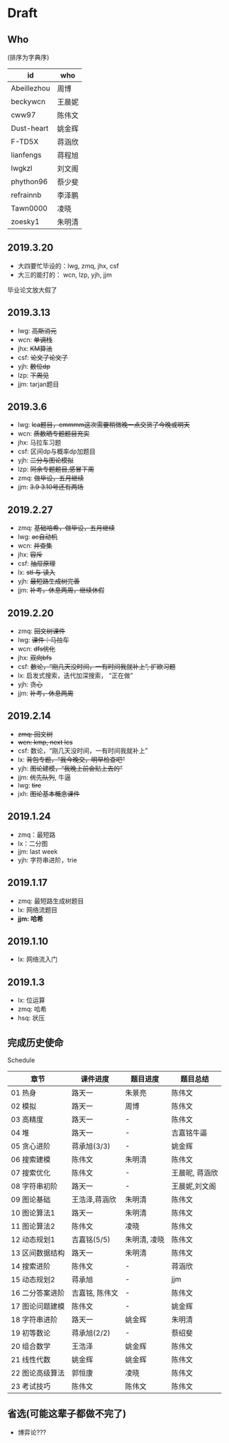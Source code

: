 # Draft

## Who

(排序为字典序)

id |who
--- | ---
Abeillezhou| 周博
beckywcn | 王晨妮
cww97 | 陈伟文
Dust-heart | 姚金辉
F-TD5X | 蒋涵欣
lianfengs | 蒋程旭
lwgkzl | 刘文阁
phython96 | 蔡少斐
refrainnb | 李泽鹏
Tawn0000 | 凌晓
zoesky1 | 朱明清

## 2019.3.20

- 大四要忙毕设的：lwg, zmq, jhx, csf
- 大三的能打的： wcn, lzp, yjh, jjm

毕业论文放大假了

## 2019.3.13

- lwg: ~~高斯消元~~
- wcn: ~~单调栈~~
- jhx: ~~KM算法~~
- csf: ~~论文了论文了~~
- yjh: ~~数位dp~~
- lzp: ~~下周见~~
- jjm: tarjan题目

## 2019.3.6

- lwg: ~~lca题目，emmmm这次需要稍微晚一点交货了今晚或明天~~
- wcn: ~~质数晒专题题目充实~~
- jhx: 马拉车习题
- csf: 区间dp与概率dp加题目
- yjh: ~~二分与图论模拟~~
- lzp: ~~同余专题题目,感冒下周~~
- zmq: ~~做毕设，五月继续~~
- jjm: ~~3.9 3.10号还有两场~~

## 2019.2.27

- zmq: ~~基础哈希，做毕设，五月继续~~
- lwg: ~~ac自动机~~
- wcn: ~~并查集~~
- jhx: ~~容斥~~
- csf: ~~抽屉原理~~
- lx: ~~stl 与 读入~~
- yjh: ~~最短路生成树完善~~
- jjm: ~~补考，休息两周，继续休假~~

## 2019.2.20

- zmq: ~~回文树课件~~
- lwg: ~~课件：马拉车~~
- wcn: ~~dfs优化~~
- jhx: ~~双向bfs~~
- csf: ~~数论，“刚几天没时间，一有时间我就补上”, 扩欧习题~~
- lx: 启发式搜索，迭代加深搜索， “正在做”
- yjh: ~~贪心~~
- jjm: ~~补考，休息两周~~

## 2019.2.14

- ~~zmq: 回文树~~
- ~~wcn: kmp, next lcs~~
- csf: 数论，“刚几天没时间，一有时间我就补上”
- lx: ~~背包专题，“我今晚交，明早检查吧”~~
- yjh: ~~图论建模，“我晚上前会贴上去的”~~
- jjm: ~~优先队列~~, 牛逼
- lwg: ~~tire~~
- jxh: ~~图论基本概念课件~~

## 2019.1.24

- zmq：最短路
- lx：二分图
- jjm: last week
- yjh: 字符串进阶，trie

## 2019.1.17

- zmq: 最短路生成树题目
- lx: 网络流题目
- **jjm: 哈希**

## 2019.1.10

- lx: 网络流入门

## 2019.1.3

- lx: 位运算
- zmq: 哈希
- hsq: 状压

## 完成历史使命

Schedule

章节|课件进度 | 题目进度 | 题目总结
--- | --- |---| ---
01 热身 | 路天一 | 朱景亮 | 陈伟文
02 模拟 | 路天一 | 周博 | 陈伟文
03 高精度 | 路天一 | - | 陈伟文
04 堆 | 路天一 | - | 吉嘉铭牛逼
05 贪心进阶 | 蒋承旭(3/3) | - | 姚金辉
06 搜索建模 | 陈伟文 | 朱明清 | 陈伟文
07 搜索优化 | 陈伟文 | - | 王晨昵, 蒋涵欣
08 字符串初阶 | 路天一 | - | 王晨妮,刘文阁
09 图论基础| 王浩泽,蒋涵欣 | 朱明清 | 陈伟文
10 图论算法1 | 路天一 | 朱明清 | 陈伟文
11 图论算法2 | 陈伟文 | 凌晓 | 陈伟文
12 动态规划1 | 吉嘉铭(5/5) | 朱明清, 凌晓 | 陈伟文
13 区间数据结构| 路天一 | 朱明清 | 陈伟文
14 搜索进阶 | 陈伟文 | - | 蒋涵欣
15 动态规划2 | 蒋承旭 | - | jjm
16 二分答案进阶 | 吉嘉铭, 陈伟文 | - | 陈伟文
17 图论问题建模 | 陈伟文 | - | 姚金辉
18 字符串进阶 | 路天一 | 姚金辉 | 朱明清
19 初等数论 | 蒋承旭(2/2) | - | 蔡绍斐
20 组合数学 | 王浩泽 | 姚金辉 | 陈伟文
21 线性代数 | 姚金辉 | 姚金辉 | 陈伟文
22 图论高级算法 | 郭恒康 | 凌晓 | 陈伟文
23 考试技巧 | 陈伟文 | 陈伟文 | 陈伟文

## 省选(可能这辈子都做不完了)

- 博弈论???